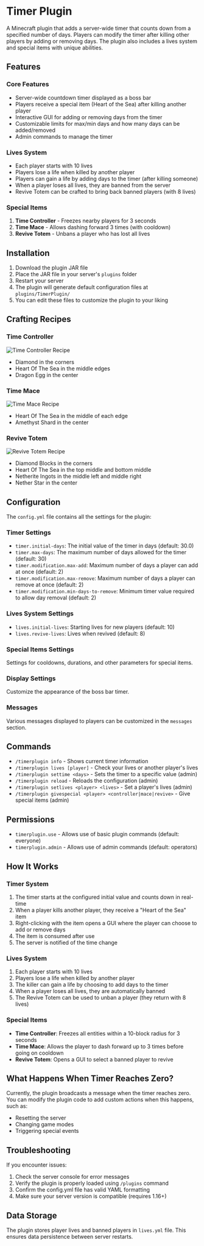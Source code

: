 # Timer Plugin

A Minecraft plugin that adds a server-wide timer that counts down from a specified number of days. Players can modify the timer after killing other players by adding or removing days. The plugin also includes a lives system and special items with unique abilities.

## Features

### Core Features
- Server-wide countdown timer displayed as a boss bar
- Players receive a special item (Heart of the Sea) after killing another player
- Interactive GUI for adding or removing days from the timer
- Customizable limits for max/min days and how many days can be added/removed
- Admin commands to manage the timer

### Lives System
- Each player starts with 10 lives
- Players lose a life when killed by another player
- Players can gain a life by adding days to the timer (after killing someone)
- When a player loses all lives, they are banned from the server
- Revive Totem can be crafted to bring back banned players (with 8 lives)

### Special Items
1. **Time Controller** - Freezes nearby players for 3 seconds
2. **Time Mace** - Allows dashing forward 3 times (with cooldown)
3. **Revive Totem** - Unbans a player who has lost all lives

## Installation

1. Download the plugin JAR file
2. Place the JAR file in your server's `plugins` folder
3. Restart your server
4. The plugin will generate default configuration files at `plugins/TimerPlugin/`
5. You can edit these files to customize the plugin to your liking

## Crafting Recipes

### Time Controller
![Time Controller Recipe](time_controller_recipe.png)
- Diamond in the corners
- Heart Of The Sea in the middle edges
- Dragon Egg in the center

### Time Mace
![Time Mace Recipe](time_mace_recipe.png)
- Heart Of The Sea in the middle of each edge
- Amethyst Shard in the center

### Revive Totem
![Revive Totem Recipe](revive_totem_recipe.png)
- Diamond Blocks in the corners
- Heart Of The Sea in the top middle and bottom middle
- Netherite Ingots in the middle left and middle right
- Nether Star in the center

## Configuration

The `config.yml` file contains all the settings for the plugin:

### Timer Settings
- `timer.initial-days`: The initial value of the timer in days (default: 30.0)
- `timer.max-days`: The maximum number of days allowed for the timer (default: 30)
- `timer.modification.max-add`: Maximum number of days a player can add at once (default: 2)
- `timer.modification.max-remove`: Maximum number of days a player can remove at once (default: 2)
- `timer.modification.min-days-to-remove`: Minimum timer value required to allow day removal (default: 2)

### Lives System Settings
- `lives.initial-lives`: Starting lives for new players (default: 10)
- `lives.revive-lives`: Lives when revived (default: 8)

### Special Items Settings
Settings for cooldowns, durations, and other parameters for special items.

### Display Settings
Customize the appearance of the boss bar timer.

### Messages
Various messages displayed to players can be customized in the `messages` section.

## Commands

- `/timerplugin info` - Shows current timer information
- `/timerplugin lives [player]` - Check your lives or another player's lives
- `/timerplugin settime <days>` - Sets the timer to a specific value (admin)
- `/timerplugin reload` - Reloads the configuration (admin)
- `/timerplugin setlives <player> <lives>` - Set a player's lives (admin)
- `/timerplugin givespecial <player> <controller|mace|revive>` - Give special items (admin)

## Permissions

- `timerplugin.use` - Allows use of basic plugin commands (default: everyone)
- `timerplugin.admin` - Allows use of admin commands (default: operators)

## How It Works

### Timer System
1. The timer starts at the configured initial value and counts down in real-time
2. When a player kills another player, they receive a "Heart of the Sea" item
3. Right-clicking with the item opens a GUI where the player can choose to add or remove days
4. The item is consumed after use
5. The server is notified of the time change

### Lives System
1. Each player starts with 10 lives
2. Players lose a life when killed by another player
3. The killer can gain a life by choosing to add days to the timer
4. When a player loses all lives, they are automatically banned
5. The Revive Totem can be used to unban a player (they return with 8 lives)

### Special Items
- **Time Controller**: Freezes all entities within a 10-block radius for 3 seconds
- **Time Mace**: Allows the player to dash forward up to 3 times before going on cooldown
- **Revive Totem**: Opens a GUI to select a banned player to revive

## What Happens When Timer Reaches Zero?

Currently, the plugin broadcasts a message when the timer reaches zero. You can modify the plugin code to add custom actions when this happens, such as:

- Resetting the server
- Changing game modes
- Triggering special events

## Troubleshooting

If you encounter issues:

1. Check the server console for error messages
2. Verify the plugin is properly loaded using `/plugins` command
3. Confirm the config.yml file has valid YAML formatting
4. Make sure your server version is compatible (requires 1.16+)

## Data Storage

The plugin stores player lives and banned players in `lives.yml` file. This ensures data persistence between server restarts.